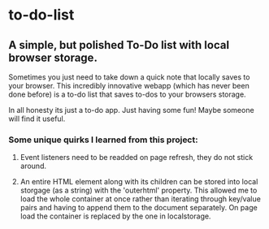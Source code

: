# to-do-list

## A simple, but polished To-Do list with local browser storage.

Sometimes you just need to take down a quick note that locally saves to your browser.
This incredibly innovative webapp (which has never been done before) is a to-do list that saves to-dos to your browsers storage.

In all honesty its just a to-do app. Just having some fun! Maybe someone will find it useful.

### Some unique quirks I learned from this project:

1. Event listeners need to be readded on page refresh, they do not stick around.

2. An entire HTML element along with its children can be stored into local storgage (as a string) with the 'outerhtml' property. This allowed me to load the whole container at once rather than iterating through key/value pairs and having to append them to the document separately. On page load the container is replaced by the one in localstorage.
